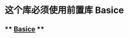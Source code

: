 <!--
 * @LastEditors: Darth_Eternalfaith
-->
# 这个库必须使用前置库 Basice
** <a href="https://gitee.com/darth_ef/basics">Basice</a> **
---